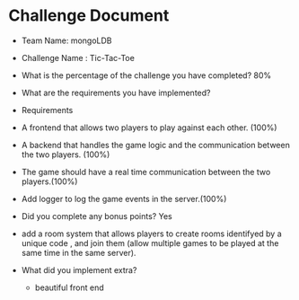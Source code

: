 # Challenge Document
- Team Name: mongoLDB
- Challenge Name : Tic-Tac-Toe

- What is the percentage of the challenge you have completed? 80%

- What are the requirements you have implemented?

- Requirements
 - A frontend that allows two players to play against each other. (100%)
 - A backend that handles the game logic and the communication between the two players. (100%)
 - The game should have a real time communication between the two players.(100%)
 - Add logger to log the game events in the server.(100%)

- Did you complete any bonus points? Yes
 - add a room system that allows players to create rooms identifyed by a unique code , and join them (allow multiple games to be played at the same time in the same server).

- What did you implement extra?
  - beautiful front end


